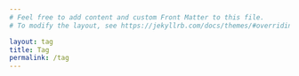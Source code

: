 ```yaml
---
# Feel free to add content and custom Front Matter to this file.
# To modify the layout, see https://jekyllrb.com/docs/themes/#overriding-theme-defaults

layout: tag
title: Tag
permalink: /tag
---
```

